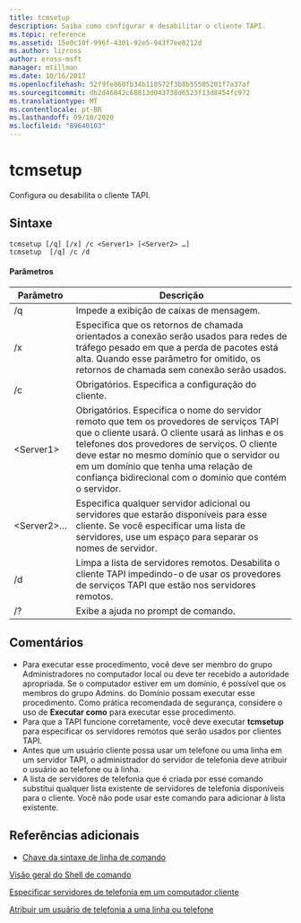 ```yaml
---
title: tcmsetup
description: Saiba como configurar e desabilitar o cliente TAPI.
ms.topic: reference
ms.assetid: 15e0c10f-996f-4301-92e5-943f7ee8212d
ms.author: lizross
author: eross-msft
manager: mtillman
ms.date: 10/16/2017
ms.openlocfilehash: 52f9fe860fb34b110572f3b8b55585201f7a37af
ms.sourcegitcommit: db2d46842c68813d043738d6523f13d8454fc972
ms.translationtype: MT
ms.contentlocale: pt-BR
ms.lasthandoff: 09/10/2020
ms.locfileid: "89640103"
---
```

# <a name="tcmsetup"></a>tcmsetup



Configura ou desabilita o cliente TAPI.

## <a name="syntax"></a>Sintaxe

```
tcmsetup [/q] [/x] /c <Server1> [<Server2> …]
tcmsetup  [/q] /c /d
```

#### <a name="parameters"></a>Parâmetros

|Parâmetro|Descrição|
|---------|-----------|
|/q|Impede a exibição de caixas de mensagem.|
|/x|Especifica que os retornos de chamada orientados a conexão serão usados para redes de tráfego pesado em que a perda de pacotes está alta. Quando esse parâmetro for omitido, os retornos de chamada sem conexão serão usados.|
|/c|Obrigatórios. Especifica a configuração do cliente.|
|\<Server1>|Obrigatórios. Especifica o nome do servidor remoto que tem os provedores de serviços TAPI que o cliente usará. O cliente usará as linhas e os telefones dos provedores de serviços. O cliente deve estar no mesmo domínio que o servidor ou em um domínio que tenha uma relação de confiança bidirecional com o domínio que contém o servidor.|
|\<Server2>…|Especifica qualquer servidor adicional ou servidores que estarão disponíveis para esse cliente. Se você especificar uma lista de servidores, use um espaço para separar os nomes de servidor.|
|/d|Limpa a lista de servidores remotos. Desabilita o cliente TAPI impedindo-o de usar os provedores de serviços TAPI que estão nos servidores remotos.|
|/?|Exibe a ajuda no prompt de comando.|

## <a name="remarks"></a>Comentários

-   Para executar esse procedimento, você deve ser membro do grupo Administradores no computador local ou deve ter recebido a autoridade apropriada. Se o computador estiver em um domínio, é possível que os membros do grupo Admins. do Domínio possam executar esse procedimento. Como prática recomendada de segurança, considere o uso de **Executar como** para executar esse procedimento.
-   Para que a TAPI funcione corretamente, você deve executar **tcmsetup** para especificar os servidores remotos que serão usados por clientes TAPI.
-   Antes que um usuário cliente possa usar um telefone ou uma linha em um servidor TAPI, o administrador do servidor de telefonia deve atribuir o usuário ao telefone ou à linha.
-   A lista de servidores de telefonia que é criada por esse comando substitui qualquer lista existente de servidores de telefonia disponíveis para o cliente. Você não pode usar este comando para adicionar à lista existente.

## <a name="additional-references"></a>Referências adicionais

- [Chave da sintaxe de linha de comando](command-line-syntax-key.md)

[Visão geral do Shell de comando](/previous-versions/windows/it-pro/windows-server-2003/cc737438(v=ws.10))

[Especificar servidores de telefonia em um computador cliente](/previous-versions/windows/it-pro/windows-server-2003/cc759226(v=ws.10))

[Atribuir um usuário de telefonia a uma linha ou telefone](/previous-versions/windows/it-pro/windows-server-2003/cc736875(v=ws.10))
